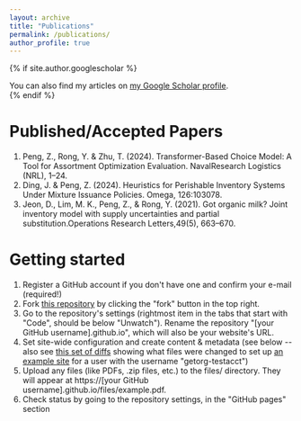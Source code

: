 ```yaml
---
layout: archive
title: "Publications"
permalink: /publications/
author_profile: true
---
```


{% if site.author.googlescholar %}
  <div class="wordwrap">You can also find my articles on <a href="{{site.author.googlescholar}}">my Google Scholar profile</a>.</div>
{% endif %}

Published/Accepted Papers
======
1. Peng, Z., Rong, Y. & Zhu, T. (2024). Transformer-Based Choice Model: A Tool for Assortment Optimization Evaluation. NavalResearch Logistics (NRL), 1–24.
2. Ding, J. & Peng, Z. (2024). Heuristics for Perishable Inventory Systems Under Mixture Issuance Policies. Omega, 126:103078.
3. Jeon, D., Lim, M. K., Peng, Z., & Rong, Y. (2021). Got organic milk? Joint inventory model with supply uncertainties and partial substitution.Operations Research Letters,49(5), 663–670.

Getting started
======
1. Register a GitHub account if you don't have one and confirm your e-mail (required!)
1. Fork [this repository](https://github.com/academicpages/academicpages.github.io) by clicking the "fork" button in the top right. 
1. Go to the repository's settings (rightmost item in the tabs that start with "Code", should be below "Unwatch"). Rename the repository "[your GitHub username].github.io", which will also be your website's URL.
1. Set site-wide configuration and create content & metadata (see below -- also see [this set of diffs](http://archive.is/3TPas) showing what files were changed to set up [an example site](https://getorg-testacct.github.io) for a user with the username "getorg-testacct")
1. Upload any files (like PDFs, .zip files, etc.) to the files/ directory. They will appear at https://[your GitHub username].github.io/files/example.pdf.  
1. Check status by going to the repository settings, in the "GitHub pages" section
